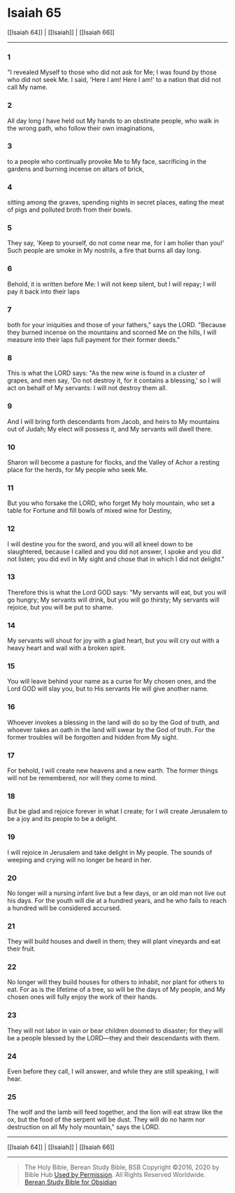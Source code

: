 # Isaiah 65

[[Isaiah 64]] | [[Isaiah]] | [[Isaiah 66]]

---

### 1
"I revealed Myself to those who did not ask for Me; I was found by those who did not seek Me. I said, 'Here I am! Here I am!' to a nation that did not call My name.

### 2
All day long I have held out My hands to an obstinate people, who walk in the wrong path, who follow their own imaginations,

### 3
to a people who continually provoke Me to My face, sacrificing in the gardens and burning incense on altars of brick,

### 4
sitting among the graves, spending nights in secret places, eating the meat of pigs and polluted broth from their bowls.

### 5
They say, 'Keep to yourself, do not come near me, for I am holier than you!' Such people are smoke in My nostrils, a fire that burns all day long.

### 6
Behold, it is written before Me: I will not keep silent, but I will repay; I will pay it back into their laps

### 7
both for your iniquities and those of your fathers," says the LORD. "Because they burned incense on the mountains and scorned Me on the hills, I will measure into their laps full payment for their former deeds."

### 8
This is what the LORD says: "As the new wine is found in a cluster of grapes, and men say, 'Do not destroy it, for it contains a blessing,' so I will act on behalf of My servants: I will not destroy them all.

### 9
And I will bring forth descendants from Jacob, and heirs to My mountains out of Judah; My elect will possess it, and My servants will dwell there.

### 10
Sharon will become a pasture for flocks, and the Valley of Achor a resting place for the herds, for My people who seek Me.

### 11
But you who forsake the LORD, who forget My holy mountain, who set a table for Fortune and fill bowls of mixed wine for Destiny,

### 12
I will destine you for the sword, and you will all kneel down to be slaughtered, because I called and you did not answer, I spoke and you did not listen; you did evil in My sight and chose that in which I did not delight."

### 13
Therefore this is what the Lord GOD says: "My servants will eat, but you will go hungry; My servants will drink, but you will go thirsty; My servants will rejoice, but you will be put to shame.

### 14
My servants will shout for joy with a glad heart, but you will cry out with a heavy heart and wail with a broken spirit.

### 15
You will leave behind your name as a curse for My chosen ones, and the Lord GOD will slay you, but to His servants He will give another name.

### 16
Whoever invokes a blessing in the land will do so by the God of truth, and whoever takes an oath in the land will swear by the God of truth. For the former troubles will be forgotten and hidden from My sight.

### 17
For behold, I will create new heavens and a new earth. The former things will not be remembered, nor will they come to mind.

### 18
But be glad and rejoice forever in what I create; for I will create Jerusalem to be a joy and its people to be a delight.

### 19
I will rejoice in Jerusalem and take delight in My people. The sounds of weeping and crying will no longer be heard in her.

### 20
No longer will a nursing infant live but a few days, or an old man not live out his days. For the youth will die at a hundred years, and he who fails to reach a hundred will be considered accursed.

### 21
They will build houses and dwell in them; they will plant vineyards and eat their fruit.

### 22
No longer will they build houses for others to inhabit, nor plant for others to eat. For as is the lifetime of a tree, so will be the days of My people, and My chosen ones will fully enjoy the work of their hands.

### 23
They will not labor in vain or bear children doomed to disaster; for they will be a people blessed by the LORD—they and their descendants with them.

### 24
Even before they call, I will answer, and while they are still speaking, I will hear.

### 25
The wolf and the lamb will feed together, and the lion will eat straw like the ox, but the food of the serpent will be dust. They will do no harm nor destruction on all My holy mountain," says the LORD.

---

[[Isaiah 64]] | [[Isaiah]] | [[Isaiah 66]]

---

> The Holy Bible, Berean Study Bible, BSB
> Copyright &copy;2016, 2020 by Bible Hub
> [Used by Permission](https://berean.bible/terms.htm). All Rights Reserved Worldwide.
> [Berean Study Bible for Obsidian](https://github.com/gapmiss/berean-study-bible-for-obsidian)</small>

